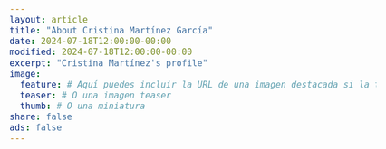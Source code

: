 ```yaml
---
layout: article
title: "About Cristina Martínez García"
date: 2024-07-18T12:00:00-00:00
modified: 2024-07-18T12:00:00-00:00
excerpt: "Cristina Martínez's profile"
image:
  feature: # Aquí puedes incluir la URL de una imagen destacada si la tienes
  teaser: # O una imagen teaser
  thumb: # O una miniatura
share: false
ads: false
---
```


<!DOCTYPE html>
<html lang="en">
<head>
    <meta charset="UTF-8">
    <meta name="viewport" content="width=device-width, initial-scale=1.0">
    <title>About Cristina Martínez García</title>
    <style>
        body {
            font-size: 18px; /* Ajusta el tamaño de la letra según tu preferencia */
            color: #333; /* Color de texto general */
        }

        strong {
            font-weight: bold;
            color: #173243; /* Color para las palabras destacadas */
        }
    </style>
</head>
<body>
    <article>
        <header>
            <h1>About</h1>
            <p>Cristina Martínez's Profile</p>
        </header>
        <section>
            <p>I'm <strong>Cristina Martínez García</strong>, passionate about <strong>data science</strong> and <strong>digital transformation</strong>. With a background in <strong>Chemical Engineering</strong> from the <strong>Universidad Politécnica de Madrid</strong>, I decided to explore new frontiers in technology and data. That's why I completed a <strong>Data Science</strong> course at <strong>The Bridge</strong>. I'm also currently developing my expertise in <strong>big data</strong> and <strong>digital transformation</strong>, to help companies take a step forward in this new trend.</p>

            <p>I'm fascinated by the potential of <strong>artificial intelligence</strong> to solve complex problems and improve efficiency across different sectors.</p>

            <p>In addition to my passion for technology, I enjoy working in <strong>multidisciplinary teams</strong> and sharing knowledge. I <strong>strongly believe</strong> in the importance of effective communication and collaboration to achieve exceptional results. I'm constantly looking for opportunities to learn and grow professionally, and I'm committed to <strong>innovation</strong> and making a <strong>positive impact</strong> in the world around me.</p>

            <p>If you want to know more about me, please check my profile on <a href="https://www.linkedin.com/in/cristina-mart%C3%ADnez-garc%C3%ADa-438209170/">LinkedIn</a> or send me an <a href="mailto:cmzgar@gmail.com">email</a>.</p>
        </section>
    </article>
</body>
</html>
